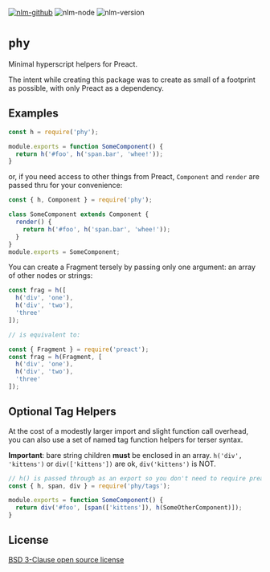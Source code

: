 [![nlm-github](https://img.shields.io/badge/github-groupon%2Fphy%2Fissues-F4D03F?logo=github&logoColor=white)](https://github.com/groupon/phy/issues)
![nlm-node](https://img.shields.io/badge/node-%3E%3D8.3-blue?logo=node.js&logoColor=white)
![nlm-version](https://img.shields.io/badge/version-4.2.5-blue?logo=version&logoColor=white)
# `phy`

Minimal hyperscript helpers for Preact.

The intent while creating this package was to create as small of a footprint as possible, with only Preact as a dependency.

## Examples

```js
const h = require('phy');

module.exports = function SomeComponent() {
  return h('#foo', h('span.bar', 'whee!'));
}
```

or, if you need access to other things from Preact, `Component` and `render`
are passed thru for your convenience:

```js
const { h, Component } = require('phy');

class SomeComponent extends Component {
  render() {
    return h('#foo', h('span.bar', 'whee!'));
  }
}
module.exports = SomeComponent;
```

You can create a Fragment tersely by passing only one argument: an
array of other nodes or strings:

```js
const frag = h([
  h('div', 'one'),
  h('div', 'two'),
  'three'
]);

// is equivalent to:

const { Fragment } = require('preact');
const frag = h(Fragment, [
  h('div', 'one'),
  h('div', 'two'),
  'three'
]);
```

## Optional Tag Helpers

At the cost of a modestly larger import and slight function call overhead,
you can also use a set of named tag function helpers for terser syntax.

**Important**: bare string children **must** be enclosed in an array.
`h('div', 'kittens')` or `div(['kittens'])` are ok, `div('kittens')` is NOT.

```js
// h() is passed through as an export so you don't need to require preact
const { h, span, div } = require('phy/tags');

module.exports = function SomeComponent() {
  return div('#foo', [span(['kittens']), h(SomeOtherComponent)]);
}
```

License
----------------------------------------------------------------------

[BSD 3-Clause open source license](LICENSE)

